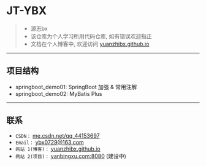 # JT-YBX
> - 源志bx
> - 该仓库为个人学习所用代码仓库, 如有错误欢迎指正
> - 文档在个人博客中, 欢迎访问 [yuanzhibx.github.io](https://yuanzhibx.github.io/)
---
## 项目结构
- springboot_demo01: SpringBoot 加强 & 常用注解
- springboot_demo02: MyBatis Plus

---
## 联系
- `CSDN：` [me.csdn.net/qq_44153697](https://me.csdn.net/qq_44153697)
- `Email：` <ybx0729@163.com>
- `网站 1(博客)：` [yuanzhibx.github.io](https://yuanzhibx.github.io/)
- `网站 2(项目)：` [yanbingxu.com:8080](http://yanbingxu.com/) (建设中)
